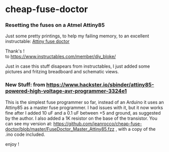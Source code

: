 # cheap-fuse-doctor  

### Resetting the fuses on a Atmel Attiny85  
  Just some pretty printings, to help my failing memory, to an excellent instructable: <a href="https://www.instructables.com/id/Simple-and-cheap-Fuse-Doctor-for-Attiny/">Attiny fuse doctor</a>  
  
  Thank's !  
  to https://www.instructables.com/member/diy_bloke/
  
  Just in case this stuff disapears from instructables, I just added some pictures and fritzing breadboard and schematic views.
    


### New Stuff: from https://www.hackster.io/sbinder/attiny85-powered-high-voltage-avr-programmer-3324e1
  
  This is the simplest fuse programmer so far, instead of an Arduino it uses an Attiny85 as a master fuse programmer. I had issues with it, but it now works fine after I added 10 uF and a 0.1 uF between +5 and ground, as suggested by the author. I also added a 1K resistor on the base of the transistor. You can see my version at: https://github.com/jeanrocco/cheap-fuse-doctor/blob/master/FuseDoctor_Master_Attiny85.fzz , with a copy of the .ino code included.
  
  enjoy !
